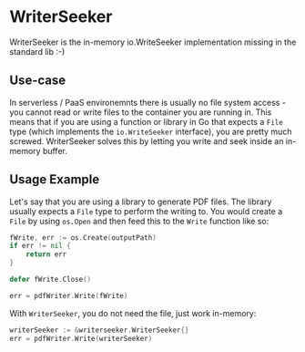 # WriterSeeker

WriterSeeker is the in-memory io.WriteSeeker implementation missing in the standard lib :-)


## Use-case
In serverless / PaaS environemnts there is usually no file system access - you cannot read or write files to the container you are running in. This means that if you are using a function or library in Go that expects a `File` type (which implements the `io.WriteSeeker` interface), you are pretty much screwed. WriterSeeker solves this by letting you write and seek inside an in-memory buffer.

## Usage Example

Let's say that you are using a library to generate PDF files. The library usually expects a `File` type to perform the writing to. You would create a `File` by using `os.Open` and then feed this to the `Write` function like so:

```go
fWrite, err := os.Create(outputPath)
if err != nil {
    return err
}

defer fWrite.Close()

err = pdfWriter.Write(fWrite)
```

With `WriterSeeker`, you do not need the file, just work in-memory:

```go
writerSeeker := &writerseeker.WriterSeeker{}
err = pdfWriter.Write(writerSeeker)
```